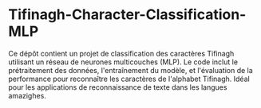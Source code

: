 # Tifinagh-Character-Classification-MLP
Ce dépôt contient un projet de classification des caractères Tifinagh utilisant un réseau de neurones multicouches (MLP). Le code inclut le prétraitement des données, l'entraînement du modèle, et l'évaluation de la performance pour reconnaître les caractères de l'alphabet Tifinagh.
Idéal pour les applications de reconnaissance de texte dans les langues amazighes.
